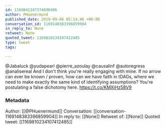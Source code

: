 ```yaml
---
id: 1169841347374698496
author: PHuenermund
published_date: 2019-09-06 05:14:46 +00:00
conversation_id: 1169148383396859904
in_reply_to: None
retweet: None
quoted_tweet: 1169810234107412485
type: tweet
tags:

---
```


@Jabaluck @yudapearl @pierre_azoulay @causalinf @autoregress @analisereal And I don't think you're really engaging with mine. If no arrow can ever be known / proven, how can we have faith in tDAGs, where we need to make exactly the same kind of identifying assumptions? You're postulating a false dichotomy here. https://t.co/KMXiHz58V9

### Metadata

Author: [[@PHuenermund]]
Conversation: [[conversation-1169148383396859904]]
In reply to: [[None]]
Retweet of: [[None]]
Quoted tweet: [[1169810234107412485]]
